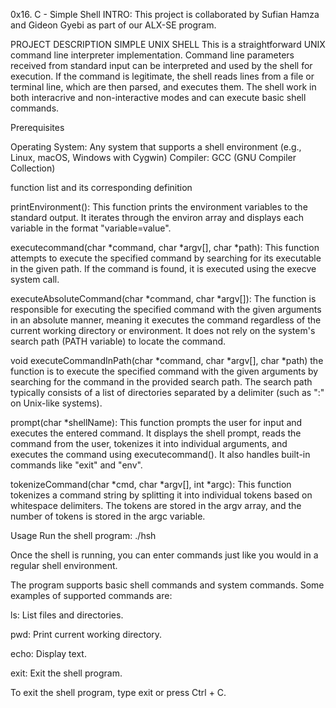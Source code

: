 0x16. C - Simple Shell
INTRO:
This project is collaborated by Sufian Hamza and Gideon Gyebi as part of our ALX-SE program.


PROJECT DESCRIPTION
SIMPLE UNIX SHELL This is a straightforward UNIX command line interpreter implementation. Command line parameters received from standard input can be interpreted and used by the shell for execution. If the command is legitimate, the shell reads lines from a file or terminal line, which are then parsed, and executes them. The shell work in both interacrive and non-interactive modes and can execute basic shell commands.

Prerequisites


Operating System: Any system that supports a shell environment (e.g., Linux, macOS, Windows with Cygwin)
Compiler: GCC (GNU Compiler Collection)


function list and its corresponding definition


printEnvironment(): This function prints the environment variables to the standard output. It iterates through the environ array and displays each variable in the format "variable=value".

executecommand(char *command, char *argv[], char *path): This function attempts to execute the specified command by searching for its executable in the given path. If the command is found, it is executed using the execve system call.

executeAbsoluteCommand(char *command, char *argv[]):
The function is responsible for executing the specified command with the given arguments in an absolute manner, meaning it executes the command regardless of the current working directory or environment. It does not rely on the system's search path (PATH variable) to locate the command.

void executeCommandInPath(char *command, char *argv[], char *path)
the function is to execute the specified command with the given arguments by searching for the command in the provided search path. The search path typically consists of a list of directories separated by a delimiter (such as ":" on Unix-like systems).



prompt(char *shellName): This function prompts the user for input and executes the entered command. It displays the shell prompt, reads the command from the user, tokenizes it into individual arguments, and executes the command using executecommand(). It also handles built-in commands like "exit" and "env".



tokenizeCommand(char *cmd, char *argv[], int *argc): This function tokenizes a command string by splitting it into individual tokens based on whitespace delimiters. The tokens are stored in the argv array, and the number of tokens is stored in the argc variable.


Usage
Run the shell program:
./hsh


Once the shell is running, you can enter commands just like you would in a regular shell environment.

The program supports basic shell commands and system commands. Some examples of supported commands are:

ls: List files and directories.

pwd: Print current working directory.


echo: Display text.


exit: Exit the shell program.


To exit the shell program, type exit or press Ctrl + C.